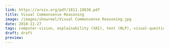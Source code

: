 ```yaml
---
link: https://arxiv.org/pdf/1811.10830.pdf
title: Visual Commonsense Reasoning
image: /images/showreel/Visual Commonsense Reasoning.jpg
date: 2018-11-27
tags: computer-vision, explainability (XAI), text (NLP), visual-question-answering
draft: draft
preview:
---
```



